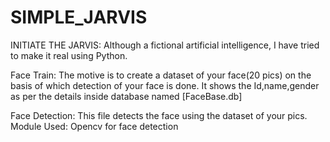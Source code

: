 # SIMPLE_JARVIS
INITIATE THE JARVIS:
Although a fictional artificial intelligence, I have tried to make it real using Python.  



Face Train:
The motive is to create a dataset of your face(20 pics) on the basis of which detection of your face 
is done. It shows the Id,name,gender as per the details inside database named [FaceBase.db]


Face Detection:
This file detects the face  using the dataset of your pics.
Module Used:  Opencv for face detection

